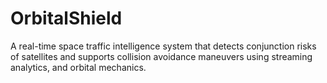 # OrbitalShield
A real-time space traffic intelligence system that detects conjunction risks of satellites and supports collision avoidance maneuvers using streaming analytics, and orbital mechanics.


